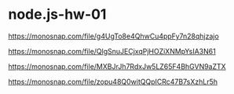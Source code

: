 # node.js-hw-01

https://monosnap.com/file/g4UgTo8e4QhwCu4ppFy7n28qhjzajo

https://monosnap.com/file/QlgSnuJECjxqPjHOZiXNMpYsIA3N61

https://monosnap.com/file/MXBJrJh7RdxJw5LZ65F4BhGVN9aZTX

https://monosnap.com/file/zopu48Q0witQQpICRc47B7sXzhLr5h
